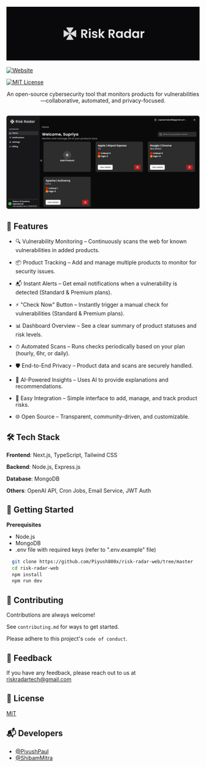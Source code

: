 
![Logo](https://raw.githubusercontent.com/Piyush800x/risk-radar-web/refs/heads/master/public/RR_banner.jpg)

[![Website](https://img.shields.io/badge/Visit-riskradar.tech-0A0A0A?style=for-the-badge&logo=googlechrome&logoColor=white)](https://riskradar.tech)

[![MIT License](https://img.shields.io/badge/License-MIT-green.svg)](https://choosealicense.com/licenses/mit/)

<div style="text-align:center;">An open-source cybersecurity tool that monitors products for vulnerabilities—collaborative, automated, and privacy-focused.</div>

<br/>

![Logo](https://raw.githubusercontent.com/Piyush800x/risk-radar-web/refs/heads/master/public/hero_image.png)

## 🚀 Features

- 🔍 Vulnerability Monitoring – Continuously scans the web for known vulnerabilities in added products.

- 📦 Product Tracking – Add and manage multiple products to monitor for security issues.

- 📬 Instant Alerts – Get email notifications when a vulnerability is detected (Standard & Premium plans).

- ⚡ "Check Now" Button – Instantly trigger a manual check for vulnerabilities (Standard & Premium plans).

- 📊 Dashboard Overview – See a clear summary of product statuses and risk levels.

- ⏱ Automated Scans – Runs checks periodically based on your plan (hourly, 6hr, or daily).

- 🛡 End-to-End Privacy – Product data and scans are securely handled.

- 🧠 AI-Powered Insights – Uses AI to provide explanations and recommendations.

- 🧩 Easy Integration – Simple interface to add, manage, and track product risks.

- 🌐 Open Source – Transparent, community-driven, and customizable.


## 🛠 Tech Stack

**Frontend**: Next.js, TypeScript, Tailwind CSS

**Backend**: Node.js, Express.js

**Database**: MongoDB

**Others**: OpenAI API, Cron Jobs, Email Service, JWT Auth


## 🧪 Getting Started

**Prerequisites**
- Node.js
- MongoDB
- .env file with required keys (refer to ".env.example" file)

```bash
  git clone https://github.com/Piyush800x/risk-radar-web/tree/master
  cd risk-radar-web
  npm install
  npm run dev

```
    
## 🤝 Contributing

Contributions are always welcome!

See `contributing.md` for ways to get started.

Please adhere to this project's `code of conduct`.


## 📨 Feedback

If you have any feedback, please reach out to us at riskradartech@gmail.com


## 🪪 License

[MIT](https://choosealicense.com/licenses/mit/)


## 📬 Developers

- [@PiyushPaul](https://github.com/Piyush800x/)
- [@ShibamMitra](https://github.com/shibammitra24/)

